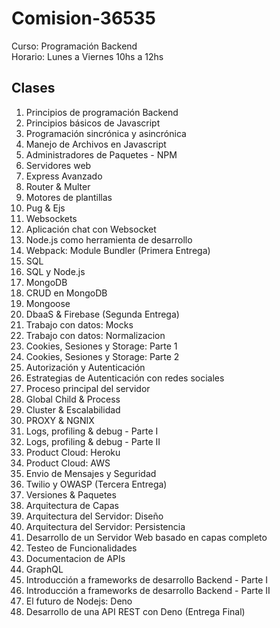 # Comision-36535
Curso: Programación Backend
<br>
Horario: Lunes a Viernes 10hs a 12hs

## Clases
1. Principios de programación Backend
2. Principios básicos de Javascript
3. Programación  sincrónica y asincrónica
4. Manejo de Archivos en Javascript
5. Administradores de Paquetes - NPM
6. Servidores web
7. Express Avanzado
8. Router & Multer
9. Motores de plantillas
10. Pug & Ejs
11. Websockets
12. Aplicación chat con Websocket
13. Node.js como herramienta de desarrollo
14. Webpack: Module Bundler (Primera Entrega)
15. SQL
16. SQL y Node.js
17. MongoDB
18. CRUD en MongoDB
19. Mongoose
20. DbaaS & Firebase (Segunda Entrega)
21. Trabajo con datos: Mocks
22. Trabajo con datos: Normalizacion
23. Cookies, Sesiones y Storage: Parte 1
24. Cookies, Sesiones y Storage: Parte 2
25. Autorización y Autenticación
26. Estrategias de Autenticación con redes sociales
27. Proceso principal del servidor
28. Global Child & Process
29. Cluster & Escalabilidad
30. PROXY & NGNIX
31. Logs, profiling & debug - Parte I
32. Logs, profiling & debug - Parte II
33. Product Cloud: Heroku
34. Product Cloud: AWS
35. Envio de Mensajes y Seguridad
36. Twilio y OWASP (Tercera Entrega)
37. Versiones & Paquetes
38. Arquitectura de Capas
39. Arquitectura del Servidor: Diseño
40. Arquitectura del Servidor: Persistencia
41. Desarrollo de un Servidor Web basado en capas completo
42. Testeo de Funcionalidades
43. Documentacion de APIs
44. GraphQL
45. Introducción a frameworks de desarrollo Backend - Parte I
46. Introducción a frameworks de desarrollo Backend - Parte II
47. El futuro de Nodejs: Deno
48. Desarrollo de una API REST con Deno (Entrega Final)
